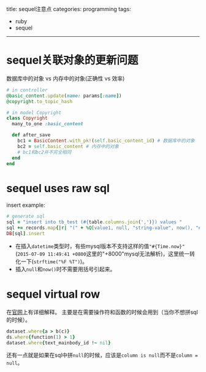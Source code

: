 title: sequel注意点
categories: programming
tags: 
- ruby
- sequel
---
# sequel关联对象的更新问题
数据库中的对象 vs 内存中的对象(正确性 vs 效率)

~~~ruby
# in controller
@basic_content.update(name: params[:name])
@copyright.to_topic_hash

# in model Copyright
class Copyright
  many_to_one :basic_content

  def after_save
    bc1 = BasicContent.with_pk!(self.basic_content_id) # 数据库中的对象
    bc2 = self.basic_content # 内存中的对象
    # bc1和bc2并不完全相同
  end
end
~~~
# sequel uses raw sql
insert example:
~~~ruby
# generate sql
sql = "insert into tb_test (#{table.columns.join(',')}) values "
sql += records.map{|r| "(" + %Q[value1, null, "string-value", now(), "#{Time.now.strftime("%F %T")}"] + ")"}.join(",")
DB[sql].insert
~~~
+ 在插入`datetime`类型时，有些mysql版本不支持这样的值`"#{Time.now}"`(`2015-07-09 11:49:41 +0800`这里的"+8000"mysql无法解析)，这里统一转化一下(`strftime("%F %T")`)。
+ 插入`null`和`now()`时不需要用括号引起来。

# sequel virtual row
在[官网](http://sequel.jeremyevans.net/rdoc/files/doc/virtual_rows_rdoc.html)上有详细解释。
主要是在需要操作符和函数的时候会用到（当你不想拼sql的时候）。
~~~ruby
dataset.where{a > b(c)}
ds.where{function(1) > 1}
dataset.where{text_mainbody_id !~ nil}
~~~
还有一点就是如果在sql中拼`null`的时候，应该是`column is null`而不是`column = null`。
